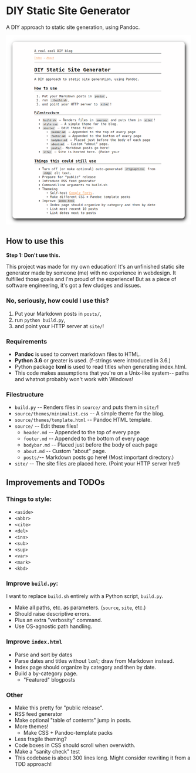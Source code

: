# DIY Static Site Generator

A DIY approach to static site generation, using Pandoc.

![Screenshot of a this README, without the screenshot, rendered using this blog.](/images/screenshot.png)

## How to use this

**Step 1: Don't use this.**

This project was made for my own education! It's an unfinished static site generator made by someone (me) with no experience in webdesign. It fulfilled those goals and I'm proud of the experience! But as a piece of software engineering, it's got a few cludges and issues.

### No, seriously, how could I use this?

1. Put your Markdown posts in `posts/`,
2. run `python build.py`,
3. and point your HTTP server at `site/`!


### Requirements

 * **Pandoc** is used to convert markdown files to HTML.
 * **Python 3.6** or greater is used. (f-strings were introduced in 3.6.)
 * Python package **lxml** is used to read titles when generating index.html.
 * This code makes assumptions that you're on a Unix-like system-- paths and whatnot probably won't work with Windows!


### Filestructure

 * `build.py` -- Renders files in `source/` and puts them in `site/`!
 * `source/themes/minimalist.css` -- A simple theme for the blog.
 * `source/themes/template.html` -- Pandoc HTML template.
 * `source/` -- Edit these files!
    * `header.md` -- Appended to the top of every page
    * `footer.md` -- Appended to the bottom of every page
    * `bodybar.md` -- Placed just before the body of each page
    * `about.md` -- Custom "about" page.
    * `posts/`-- Markdown posts go here! (Most important directory.)
 * `site/` -- The site files are placed here. (Point your HTTP server hre!)

## Improvements and TODOs

### Things to style:
* `<aside>`
* `<abbr>`
* `<cite>`
* `<del>`
* `<ins>`
* `<sub>`
* `<sup>`
* `<var>`
* `<mark>`
* `<kbd>`

### Improve `build.py`:

I want to replace `build.sh` entirely with a Python script, `build.py`.

* Make all paths, etc. as parameters. (`source`, `site`, etc.)
* Should raise descriptive errors.
* Plus an extra "verbosity" command.
* Use OS-agnostic path handling.

### Improve `index.html`

* Parse and sort by dates
* Parse dates and titles without `lxml`; draw from Markdown instead.
* Index page should organize by category and then by date.
* Build a by-category page.
   * "Featured" blogposts

### Other

 * Make this pretty for "public release".
 * RSS feed generator
 * Make optional "table of contents" jump in posts.
 * More themes!
    * Make CSS + Pandoc-template packs
 * Less fragile theming?
 * Code boxes in CSS should scroll when overwidth.
 * Make a "sanity check" test 
 * This codebase is about 300 lines long. Might consider rewriting it from a TDD approach!

